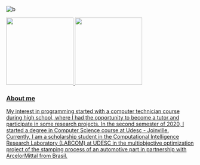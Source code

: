![b](https://user-images.githubusercontent.com/43683162/132432927-711fa0fa-df03-47f8-b598-350664502ad5.gif)

<div>
  <a href="https://github.com/anuraghazra/github-readme-stats">
    <img height="180em" src="https://github-readme-stats.vercel.app/api?username=ana-athayde&count_private=true&theme=tokyonight"\>
    <img height="180em" src="https://github-readme-stats.vercel.app/api/top-langs/?username=ana-athayde&layout=compact&theme=tokyonight"\>
</div>

### About me

My interest in programming started with a computer technician course during high school, where I had the opportunity to become a tutor and participate in some research projects. In the second semester of 2020, I started a degree in Computer Science course at Udesc - Joinville. Currently, I am a scholarship student in the Computational Intelligence Research Laboratory (LABCOM) at UDESC in the multiobjective optimization project of the stamping process of an automotive part in partnership with ArcelorMittal from Brasil.
